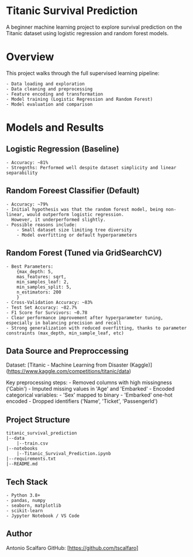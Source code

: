 # Titanic Survival Prediction

A beginner machine learning project to explore survival prediction on the Titanic dataset using logistic regression and random forest models.

# Overview

This project walks through the full supervised learning pipeline:

    - Data loading and exploration
    - Data cleaning and preprocessing
    - Feature encoding and transformation
    - Model training (Logistic Regression and Random Forest)
    - Model evaluation and comparison

# Models and Results

## Logistic Regression (Baseline)
    - Accuracy: ~81%
    - Stregnths: Performed well despite dataset simplicity and linear separability

## Random Foreest Classifier (Default)
    - Accuracy: ~79%
    - Initial hypothesis was that the random forest model, being non-linear, would outperform logistic regression.
      However, it underperformed slightly.
    - Possible reasons include:
        - Small dataset size limiting tree diversity
        - Model overfitting or default hyperparameters

## Random Forest (Tuned via GridSearchCV)
    - Best Parameters:
        {max_depth: 5,
        mas_features: sqrt,
        min_samples_leaf: 2,
        min_samples_split: 5,
        n_estimators: 200
        }
    - Cross-Validation Accuracy: ~83%
    - Test Set Accuracy: ~82.7%
    - F1 Score for Survivors: ~0.78
    - Clear performance improvement after hyperparameter tuning, especially in balancing precision and recall
    - Strong generalization with reduced overfitting, thanks to parameter constraints (max_depth, min_sample_leaf, etc)

## Data Source and Preproccessing

Dataset: [Titanic - Machine Learning from Disaster (Kaggle)] (https://www.kaggle.com/competitions/titanic/data)

Key preprocessing steps:
    - Removed columns with high missingness ('Cabin')
    - Imputed missing values in 'Age' and 'Embarked'
    - Encoded categorical variables:
        - 'Sex' mapped to binary
        - 'Embarked' one-hot encoded
    - Dropped identifiers ('Name', 'Ticket', 'PassengerId')

## Project Structure

    titanic_survival_prediction
    |--data
        |--train.csv
    |--notebooks
        |--Titanic_Survival_Prediction.ipynb
    |--requirements.txt
    |--README.md

## Tech Stack

    - Python 3.8+
    - pandas, numpy
    - seaborn, matplotlib
    - scikit-learn
    - Jypyter Notebook / VS Code

## Author

Antonio Scalfaro
GitHub: [https://github.com/tscalfaro]
